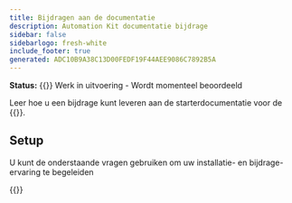 ```yaml
---
title: Bijdragen aan de documentatie
description: Automation Kit documentatie bijdrage
sidebar: false
sidebarlogo: fresh-white
include_footer: true
generated: ADC10B9A38C13D00FEDF19F44AEE9086C7892B5A
---
```


**Status:** {{<externalImage src="https://github.githubassets.com/images/icons/emoji/unicode/1f6a7.png" size="16x16" text="Construction Icon">}} Werk in uitvoering - Wordt momenteel beoordeeld

Leer hoe u een bijdrage kunt leveren aan de starterdocumentatie voor de {{<product-name>}}.

## Setup

U kunt de onderstaande vragen gebruiken om uw installatie- en bijdrage-ervaring te begeleiden

{{<questions name="contribution/documentation.json" completed="Thank you for completing setup questions" showNavigationButtons=false >}}
